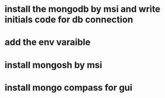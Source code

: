 # install the mongodb by msi and write initials code for db connection
# add the env varaible
# install mongosh by msi
# install mongo compass for gui